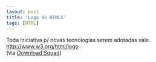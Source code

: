 ```yaml
---
layout: post
title: 'Logo do HTML5'
tags: [HTML]
---
```


Toda iniciativa p/ novas tecnologias serem adotadas vale.<br>
<http://www.w3.org/html/logo><br>
(via [Download Squad](http://downloadsquad.switched.com/2011/01/18/html5-now-has-an-official-logo-looks-oddly-reminiscent-of-superman-shield))
